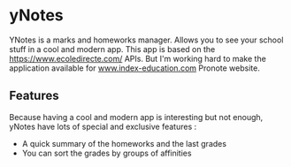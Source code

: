 # yNotes

YNotes is a marks and homeworks manager. Allows you to see your school stuff in a cool and modern app.
This app is based on the https://www.ecoledirecte.com/ APIs. But I'm working hard to make the application available for www.index-education.com Pronote website. 


## Features 
Because having a cool and modern app is interesting but not enough, yNotes have lots of special and exclusive features :
* A quick summary of the homeworks and the last grades
* You can sort the grades by groups of affinities

